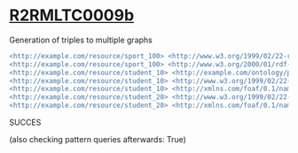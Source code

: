 
# [R2RMLTC0009b](https://www.w3.org/TR/rdb2rdf-test-cases/#R2RMLTC0009b)
Generation of triples to multiple graphs

```diff
<http://example.com/resource/sport_100> <http://www.w3.org/1999/02/22-rdf-syntax-ns#type> <http://example.com/ontology/Sport> .
<http://example.com/resource/sport_100> <http://www.w3.org/2000/01/rdf-schema#label> "Tennis" .
<http://example.com/resource/student_10> <http://example.com/ontology/practises> <http://example.com/resource/sport_100> .
<http://example.com/resource/student_10> <http://www.w3.org/1999/02/22-rdf-syntax-ns#type> <http://example.com/ontology/Student> .
<http://example.com/resource/student_10> <http://xmlns.com/foaf/0.1/name> "Venus Williams" .
<http://example.com/resource/student_20> <http://www.w3.org/1999/02/22-rdf-syntax-ns#type> <http://example.com/ontology/Student> .
<http://example.com/resource/student_20> <http://xmlns.com/foaf/0.1/name> "Demi Moore" .
```

SUCCES

(also checking pattern queries afterwards: True)
